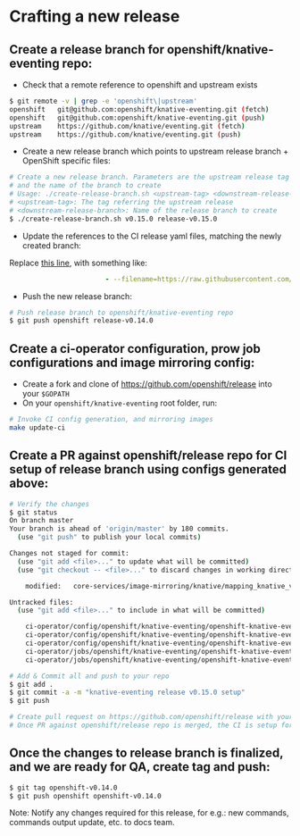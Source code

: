# Crafting a new release

## Create a release branch for openshift/knative-eventing repo:

* Check that a remote reference to openshift and upstream exists
```bash
$ git remote -v | grep -e 'openshift\|upstream'
openshift	git@github.com:openshift/knative-eventing.git (fetch)
openshift	git@github.com:openshift/knative-eventing.git (push)
upstream	https://github.com/knative/eventing.git (fetch)
upstream	https://github.com/knative/eventing.git (push)
```

* Create a new release branch which points to upstream release branch + OpenShift specific files:
```bash
# Create a new release branch. Parameters are the upstream release tag
# and the name of the branch to create
# Usage: ./create-release-branch.sh <upstream-tag> <downstream-release-branch>
# <upstream-tag>: The tag referring the upstream release
# <downstream-release-branch>: Name of the release branch to create
$ ./create-release-branch.sh v0.15.0 release-v0.15.0
```

* Update the references to the CI release yaml files, matching the newly created branch:

Replace [this line](https://github.com/matzew/eventing/blob/valid_ci_generation/openshift/olm/knative-eventing.catalogsource.yaml#L698), with something like:

```yaml
                        - --filename=https://raw.githubusercontent.com/openshift/knative-eventing/release-v0.15.0/openshift/release/knative-eventing-ci.yaml,https://raw.githubusercontent.com/openshift/knative-eventing/release-v0.15.0/openshift/release/knative-eventing-channelbroker-ci.yaml,https://raw.githubusercontent.com/openshift/knative-eventing/release-v0.15.0/openshift/release/knative-eventing-mtbroker-ci.yaml
```


* Push the new release branch:
```bash
# Push release branch to openshift/knative-eventing repo
$ git push openshift release-v0.14.0
```

## Create a ci-operator configuration, prow job configurations and image mirroring config:

* Create a fork and clone of https://github.com/openshift/release into your `$GOPATH`
* On your `openshift/knative-eventing` root folder, run:
```bash
# Invoke CI config generation, and mirroring images
make update-ci
```

## Create a PR against openshift/release repo for CI setup of release branch using configs generated above:
```bash
# Verify the changes
$ git status
On branch master
Your branch is ahead of 'origin/master' by 180 commits.
  (use "git push" to publish your local commits)

Changes not staged for commit:
  (use "git add <file>..." to update what will be committed)
  (use "git checkout -- <file>..." to discard changes in working directory)

	modified:   core-services/image-mirroring/knative/mapping_knative_v0_15_quay

Untracked files:
  (use "git add <file>..." to include in what will be committed)

	ci-operator/config/openshift/knative-eventing/openshift-knative-eventing-release-v0.14.2.yaml
	ci-operator/config/openshift/knative-eventing/openshift-knative-eventing-release-v0.14.2__4.4.yaml
	ci-operator/config/openshift/knative-eventing/openshift-knative-eventing-release-v0.14.2__4.5.yaml
	ci-operator/jobs/openshift/knative-eventing/openshift-knative-eventing-release-v0.14.2-postsubmits.yaml
	ci-operator/jobs/openshift/knative-eventing/openshift-knative-eventing-release-v0.14.2-presubmits.yaml

# Add & Commit all and push to your repo
$ git add .
$ git commit -a -m "knative-eventing release v0.15.0 setup"
$ git push

# Create pull request on https://github.com/openshift/release with your changes
# Once PR against openshift/release repo is merged, the CI is setup for release-branch
```

## Once the changes to release branch is finalized, and we are ready for QA, create tag and push:
```bash
$ git tag openshift-v0.14.0
$ git push openshift openshift-v0.14.0
```

Note: Notify any changes required for this release, for e.g.: new commands, commands output update, etc. to docs team.
